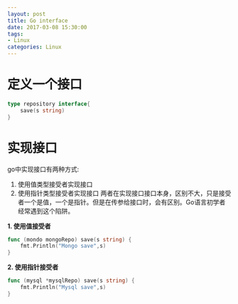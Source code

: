 ```yaml
---
layout: post
title: Go interface
date: 2017-03-08 15:30:00
tags:
- Linux
categories: Linux
---
```


# 定义一个接口
```go
type repository interface{
    save(s string)
}
```
# 实现接口
go中实现接口有两种方式:
1. 使用值类型接受者实现接口
2. 使用指针类型接受者实现接口
两者在实现接口接口本身，区别不大，只是接受者一个是值，一个是指针。但是在传参给接口时，会有区别。Go语言初学者经常遇到这个陷阱。

**1. 使用值接受者**
```go
func (mondo mongoRepo) save(s string) {
	fmt.Println("Mongo save",s)
}
```

**2. 使用指针接受者**
```go
func (mysql *mysqlRepo) save(s string) {
	fmt.Println("Mysql save",s)
}
```
